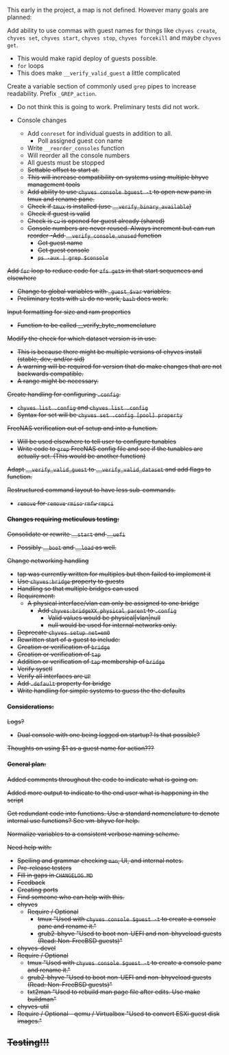 This early in the project, a map is not defined. However many goals are planned:

Add ability to use commas with guest names for things like `chyves create`, `chyves set`, `chyves start`, `chyves stop`, `chyves forcekill` and maybe `chyves get`.
- This would make rapid deploy of guests possible.
- `for` loops
- This does make `__verify_valid_guest` a little complicated

Create a variable section of commonly used `grep` pipes to increase readability. Prefix `_GREP_action`.
- Do not think this is going to work. Preliminary tests did not work.

- Console changes
  - Add `conreset` for individual guests in addition to all.
     - Poll assigned guest con name
  - Write `__reorder_consoles` function
   - Will reorder all the console numbers
   - All guests must be stopped
   - <strike>Settable offset to start at.<strike>
   - This will increase compatibility on systems using multiple bhyve management tools
  - Add ability to use `chyves console bguest -t` to open new pane in tmux and rename pane.
   - Check if `tmux` is installed (use `__verify_binary_available`)
   - Check if guest is valid
   - Check is `cu` is opened for guest already (shared)
  - Console numbers are never reused. Always increment but can run reorder
  -Add `__verify_console_unused` function
    - Get guest name
    - Get guest console
    - `ps -aux | grep $console`

Add `for` loop to reduce code for `zfs get`s in that start sequences and elsewhere
- Change to global variables with `_guest_$var` variables.
- Preliminary tests with `sh` do no work, `bash` does work. 

Input formatting for size and ram properties
- Function to be called __verify_byte_nomenclature

Modify the check for which dataset version is in use.
- This is because there might be multiple versions of chyves install (stable, dev, and/or sid)
- A warning will be required for version that do make changes that are not backwards compatible.
- A range might be necessary.

Create handling for configuring `.config`.
- <strike>`chyves list .config` and `chyves list .config`</strike>
- Syntax for set will be `chyves set .config [pool] property`

<strike>FreeNAS verification out of setup and into a function.</strike>
- Will be used elsewhere to tell user to configure tunables
- Write code to `grep` FreeNAS config file and see if the tunables are actually set. (This would be another function)

Adapt `__verify_valid_guest` to `__verify_valid_dataset` and add flags to function.

Restructured command layout to have less sub-commands.
- `remove` for `remove` `rmiso` `rmfw` `rmpci`

#### Changes requiring meticulous testing:

Consolidate or rewrite `__start` and `__uefi`
- Possibly `__boot` and `__load` as well.

Change networking handling
- tap was currently written for multiples but then failed to implement it
- Use `chyves:bridge` property to guests
 - Handling so that multiple bridges can used
 - Requirement:
   - A physical interface/vlan can only be assigned to one bridge
     - Add `chyves:bridgeXX_physical_parent` to `.config`
       - Valid values would be physical|vlan|null
        - null would be used for internal networks only.
- Deprecate `chyves setup net=em0`
- Rewritten start of a guest to include:
 - Creation or verification of `bridge`
 - Creation or verification of `tap`
 - Addition or verification of `tap` membership of `bridge`
 - Verify sysctl
 - Verify all interfaces are `UP`
- <strike>Add `.default` property for bridge<strike>
- Write handling for simple systems to guess the the defaults

#### Considerations:

Logs?
- Dual console with one being logged on startup? Is that possible?

Thoughts on using $1 as a guest name for action???

#### General plan:
Added comments throughout the code to indicate what is going on.

Added more output to indicate to the end user what is happening in the script

Get redundant code into functions. Use a standard nomenclature to denote internal use functions? See vm-bhyve for help.

Normalize variables to a consistent verbose naming scheme.

Need help with:
- Spelling and grammar checking `man`, UI, and internal notes.
- Pre-release testers
- Fill in gaps in `CHANGELOG.MD`
- Feedback
- Creating ports
 - Find someone who can help with this.
 - chyves
   - Require / Optional
     - tmux "Used with `chyves console $guest -t` to create a console pane and rename it."
      - grub2-bhyve "Used to boot non-UEFI and non-bhyveload guests (Read: Non-FreeBSD guests)"
 -  chyves-devel
   - Require / Optional
     - tmux "Used with `chyves console $guest -t` to create a console pane and rename it."
      - grub2-bhyve "Used to boot non-UEFI and non-bhyveload guests (Read: Non-FreeBSD guests)"
      - txt2man "Used to rebuild man page file after edits. Use make buildman"
 -  chyves-util
   -  Require / Optional
     - qemu / Virtualbox "Used to convert ESXi guest disk images."

## Testing!!!
